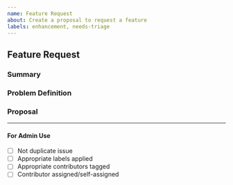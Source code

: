 ```yaml
---
name: Feature Request
about: Create a proposal to request a feature
labels: enhancement, needs-triage
---
```


<!-- < < < < < < < < < < < < < < < < < < < < < < < < < < < < < < < < < ☺
v                            ✰  Thanks for opening an issue! ✰
v    Before smashing the submit button please review the template.
v    Word of caution: poorly thought-out proposals may be rejected
v                     without deliberation
☺ > > > > > > > > > > > > > > > > > > > > > > > > > > > > > > > > >  -->

## Feature Request

### Summary

<!-- Short, concise description of the proposed feature -->

### Problem Definition

<!-- Why do we need this feature?
What problems may be addressed by introducing this feature?
What benefits does Celestia-core stand to gain by including this feature?
Are there any disadvantages of including this feature? -->

### Proposal

<!-- Detailed description of requirements of implementation -->

____

#### For Admin Use

- [ ] Not duplicate issue
- [ ] Appropriate labels applied
- [ ] Appropriate contributors tagged
- [ ] Contributor assigned/self-assigned
